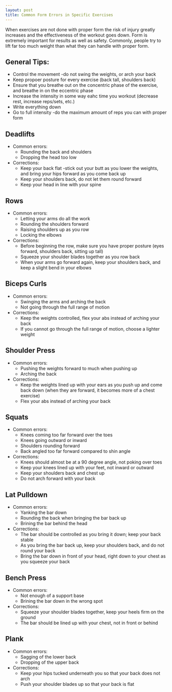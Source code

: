 ```yaml
---
layout: post
title: Common Form Errors in Specific Exercises  
---
```


When exercises are not done with proper form the risk of injury greatly
increases and the effectiveness of the workout goes down. Form is extremely 
important for results as well as safety. Commonly, people try to lift far 
too much weight than what they can handle with proper form.

## General Tips:
- Control the movement -do not swing the weights, or arch your back
- Keep propoer posture for every exercise (back tall, shoulders back)
- Ensure that you breathe out on the concentric phase of the exercise, and
breathe in on the eccentric phase
- Increase the intensity in some way eahc time you workout (decrease rest, increase reps/sets, etc.)
- Write everything down
- Go to full intensity -do the maximum amount of reps you can with proper form

## Deadlifts
- Common errors:
	- Rounding the back and shoulders
	- Dropping the head too low
- Corrections:
	- Keep your back flat -stick out your butt as you lower the weights, 
	and bring your hips forward as you come back up
	- Keep your shoulders back, do not let them round forward
	- Keep your head in line with your spine

## Rows
- Common errors:
	- Letting your arms do all the work
	- Rounding the shoulders forward
	- Raising shoulders up as you row
	- Locking the elbows
- Corrections:
	- Before beginning the row, make sure you have proper posture (eyes forward,
	shoulders back, sitting up tall)
	- Squeeze your shoulder blades together as you row back
	- When your arms go forward again, keep your shoulders back, and
	keep a slight bend in your elbows
	
## Biceps Curls
- Common errors:
	- Swinging the arms and arching the back
	- Not going through the full range of motion
- Corrections:
	- Keep the weights controlled, flex your abs instead of arching your back
	- If you cannot go through the full range of motion, choose a lighter weight 

## Shoulder Press
- Common errors:
	- Pushing the weights forward to much when pushing up
	- Arching the back
- Corrections: 
	- Keep the weights lined up with your ears as you push up and come back down
	(when they are forward, it becomes more of a chest exercise)
	- Flex your abs instead of arching your back

## Squats
- Common errors:
	- Knees coming too far forward over the toes
	- Knees going outward or inward
	- Shoulders rounding forward
	- Back angled too far forward compared to shin angle
- Corrections:
	- Knees should almost be at a 90 degree angle, not poking over toes
	- Keep your knees lined up with your feet, not inward or outward
	- Keep your shoulders back and chest up
	- Do not arch forward with your back 

## Lat Pulldown
- Common errors:
	- Yanking the bar down
	- Rounding the back when bringing the bar back up
	- Brining the bar behind the head
- Corrections:
	- The bar should be controlled as you bring it down; keep your back stable
	- As you bring the bar back up, keep your shoulders back, and do not round your back
	- Bring the bar down in front of your head, right down to your chest as you squeeze your back

## Bench Press
- Common errors:
	- Not enough of a support base
	- Brining the bar down in the wrong spot
- Corrections:
	- Squeeze your shoulder blades together, keep your heels firm on the ground
	- The bar should be lined up with your chest, not in front or behind

## Plank
- Common errors:
	- Sagging of the lower back
	- Dropping of the upper back
- Corrections: 
	- Keep your hips tucked underneath you so that your back does not arch
	- Push your shoulder blades up so that your back is flat

